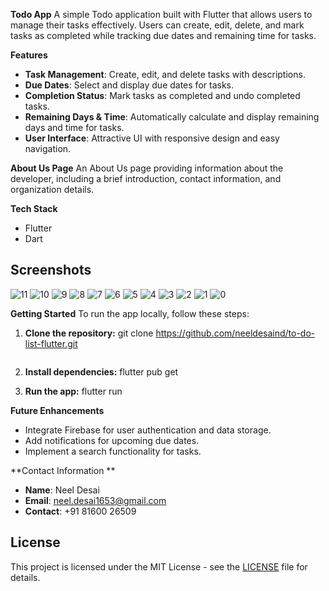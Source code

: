 **Todo App**
A simple Todo application built with Flutter that allows users to manage their tasks effectively. Users can create, edit, delete, and mark tasks as completed while tracking due dates and remaining time for tasks.

**Features**

- **Task Management**: Create, edit, and delete tasks with descriptions.
- **Due Dates**: Select and display due dates for tasks.
- **Completion Status**: Mark tasks as completed and undo completed tasks.
- **Remaining Days & Time**: Automatically calculate and display remaining days and time for tasks.
- **User Interface**: Attractive UI with responsive design and easy navigation.

**About Us Page**
An About Us page providing information about the developer, including a brief introduction, contact information, and organization details.

**Tech Stack**
- Flutter
- Dart

## Screenshots
![11](https://github.com/user-attachments/assets/8dff810e-d76c-4c77-a188-10465d0e34a6)
![10](https://github.com/user-attachments/assets/b5a94f58-5470-4670-8e32-7222dbf36c77)
![9](https://github.com/user-attachments/assets/92165c55-4d2f-4824-986b-cdcb7f70da68)
![8](https://github.com/user-attachments/assets/337c1d12-c18c-459b-a5ff-75ea855b1056)
![7](https://github.com/user-attachments/assets/7c2ad0ba-ea1e-41d9-807d-ae056f46c9aa)
![6](https://github.com/user-attachments/assets/2f81a16b-1d99-48a6-af15-79339824cfc5)
![5](https://github.com/user-attachments/assets/3fa0e626-c6f4-44ab-a125-ab5bab7f3607)
![4](https://github.com/user-attachments/assets/736b6ce0-b069-4fdd-9e35-5e9772ade948)
![3](https://github.com/user-attachments/assets/751bf6c8-cdd4-4ffa-bbc5-280e0ecc11f6)
![2](https://github.com/user-attachments/assets/e1e3c617-c71d-4d10-acc2-9a9bf1e20d1d)
![1](https://github.com/user-attachments/assets/57baa72d-91b9-4aa2-83a0-d6e2c908ad99)
![0](https://github.com/user-attachments/assets/f59c6bf0-e61d-4dfa-bd90-04643e030fdf)


**Getting Started**
To run the app locally, follow these steps:

1. **Clone the repository:**
   git clone https://github.com/neeldesaind/to-do-list-flutter.git
   ```

2. **Install dependencies:**
   flutter pub get

3. **Run the app:**
   flutter run

**Future Enhancements**
- Integrate Firebase for user authentication and data storage.
- Add notifications for upcoming due dates.
- Implement a search functionality for tasks.

**Contact Information
**
- **Name**: Neel Desai
- **Email**: neel.desai1653@gmail.com
- **Contact**: +91 81600 26509


## License

This project is licensed under the MIT License - see the [LICENSE](https://github.com/neeldesaind/to-do-list-flutter/blob/main/LICENSE) file for details.

